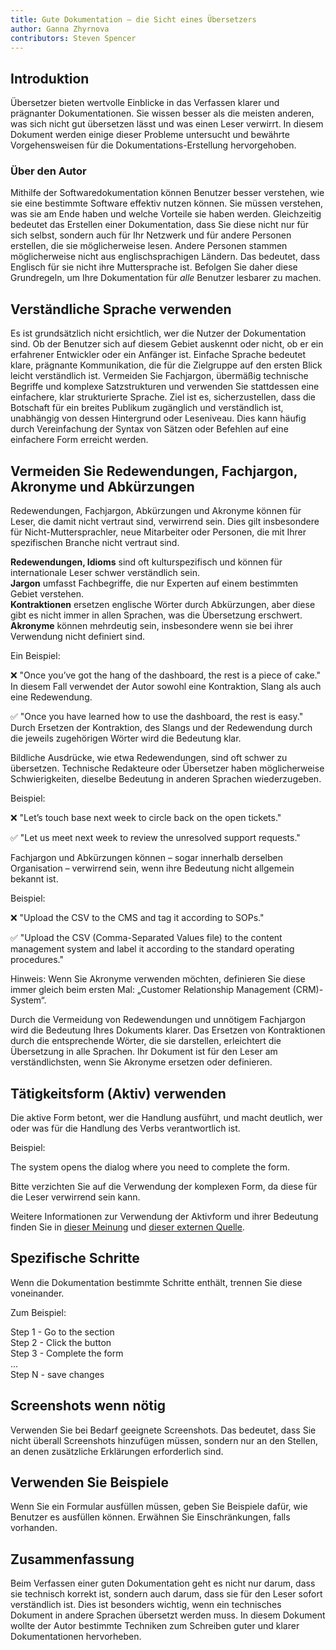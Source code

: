 ```yaml
---
title: Gute Dokumentation — die Sicht eines Übersetzers
author: Ganna Zhyrnova
contributors: Steven Spencer
---
```


## Introduktion

Übersetzer bieten wertvolle Einblicke in das Verfassen klarer und prägnanter Dokumentationen. Sie wissen besser als die meisten anderen, was sich nicht gut übersetzen lässt und was einen Leser verwirrt. In diesem Dokument werden einige dieser Probleme untersucht und bewährte Vorgehensweisen für die Dokumentations-Erstellung hervorgehoben.

### Über den Autor

Mithilfe der Softwaredokumentation können Benutzer besser verstehen, wie sie eine bestimmte Software effektiv nutzen können. Sie müssen verstehen, was sie am Ende haben und welche Vorteile sie haben werden. Gleichzeitig bedeutet das Erstellen einer Dokumentation, dass Sie diese nicht nur für sich selbst, sondern auch für Ihr Netzwerk und für andere Personen erstellen, die sie möglicherweise lesen. Andere Personen stammen möglicherweise nicht aus englischsprachigen Ländern. Das bedeutet, dass Englisch für sie nicht ihre Muttersprache ist. Befolgen Sie daher diese Grundregeln, um Ihre Dokumentation für _alle_ Benutzer lesbarer zu machen.

## Verständliche Sprache verwenden

Es ist grundsätzlich nicht ersichtlich, wer die Nutzer der Dokumentation sind. Ob der Benutzer sich auf diesem Gebiet auskennt oder nicht, ob er ein erfahrener Entwickler oder ein Anfänger ist. Einfache Sprache bedeutet klare, prägnante Kommunikation, die für die Zielgruppe auf den ersten Blick leicht verständlich ist. Vermeiden Sie Fachjargon, übermäßig technische Begriffe und komplexe Satzstrukturen und verwenden Sie stattdessen eine einfachere, klar strukturierte Sprache. Ziel ist es, sicherzustellen, dass die Botschaft für ein breites Publikum zugänglich und verständlich ist, unabhängig von dessen Hintergrund oder Leseniveau. Dies kann häufig durch Vereinfachung der Syntax von Sätzen oder Befehlen auf eine einfachere Form erreicht werden.

## Vermeiden Sie Redewendungen, Fachjargon, Akronyme und Abkürzungen

Redewendungen, Fachjargon, Abkürzungen und Akronyme können für Leser, die damit nicht vertraut sind, verwirrend sein. Dies gilt insbesondere für Nicht-Muttersprachler, neue Mitarbeiter oder Personen, die mit Ihrer spezifischen Branche nicht vertraut sind.

**Redewendungen, Idioms** sind oft kulturspezifisch und können für internationale Leser schwer verständlich sein.\
**Jargon** umfasst Fachbegriffe, die nur Experten auf einem bestimmten Gebiet verstehen.\
**Kontraktionen** ersetzen englische Wörter durch Abkürzungen, aber diese gibt es nicht immer in allen Sprachen, was die Übersetzung erschwert.\
**Akronyme** können mehrdeutig sein, insbesondere wenn sie bei ihrer Verwendung nicht definiert sind.

Ein Beispiel:

❌ "Once you’ve got the hang of the dashboard, the rest is a piece of cake." In diesem Fall verwendet der Autor sowohl eine Kontraktion, Slang als auch eine Redewendung.

✅ "Once you have learned how to use the dashboard, the rest is easy." Durch Ersetzen der Kontraktion, des Slangs und der Redewendung durch die jeweils zugehörigen Wörter wird die Bedeutung klar.

Bildliche Ausdrücke, wie etwa Redewendungen, sind oft schwer zu übersetzen. Technische Redakteure oder Übersetzer haben möglicherweise Schwierigkeiten, dieselbe Bedeutung in anderen Sprachen wiederzugeben.

Beispiel:

❌ "Let’s touch base next week to circle back on the open tickets."

✅ "Let us meet next week to review the unresolved support requests."

Fachjargon und Abkürzungen können – sogar innerhalb derselben Organisation – verwirrend sein, wenn ihre Bedeutung nicht allgemein bekannt ist.

Beispiel:

❌ "Upload the CSV to the CMS and tag it according to SOPs."

✅ "Upload the CSV (Comma-Separated Values file) to the content management system and label it according to the standard operating procedures."

Hinweis: Wenn Sie Akronyme verwenden möchten, definieren Sie diese immer gleich beim ersten Mal: „Customer Relationship Management (CRM)-System“.

Durch die Vermeidung von Redewendungen und unnötigem Fachjargon wird die Bedeutung Ihres Dokuments klarer. Das Ersetzen von Kontraktionen durch die entsprechende Wörter, die sie darstellen, erleichtert die Übersetzung in alle Sprachen. Ihr Dokument ist für den Leser am verständlichsten, wenn Sie Akronyme ersetzen oder definieren.

## Tätigkeitsform (Aktiv) verwenden

Die aktive Form betont, wer die Handlung ausführt, und macht deutlich, wer oder was für die Handlung des Verbs verantwortlich ist.

Beispiel:

The system opens the dialog where you need to complete the form.

Bitte verzichten Sie auf die Verwendung der komplexen Form, da diese für die Leser verwirrend sein kann.

Weitere Informationen zur Verwendung der Aktivform und ihrer Bedeutung finden Sie in [dieser Meinung](active_voice.md) und [dieser externen Quelle](https://developers.google.com/tech-writing/one/active-voice).

## Spezifische Schritte

Wenn die Dokumentation bestimmte Schritte enthält, trennen Sie diese voneinander.

Zum Beispiel:

Step 1 - Go to the section\
Step 2 - Click the button\
Step 3 - Complete the form\
...\
Step N - save changes

## Screenshots wenn nötig

Verwenden Sie bei Bedarf geeignete Screenshots. Das bedeutet, dass Sie nicht überall Screenshots hinzufügen müssen, sondern nur an den Stellen, an denen zusätzliche Erklärungen erforderlich sind.

## Verwenden Sie Beispiele

Wenn Sie ein Formular ausfüllen müssen, geben Sie Beispiele dafür, wie Benutzer es ausfüllen können. Erwähnen Sie Einschränkungen, falls vorhanden.

## Zusammenfassung

Beim Verfassen einer guten Dokumentation geht es nicht nur darum, dass sie technisch korrekt ist, sondern auch darum, dass sie für den Leser sofort verständlich ist. Dies ist besonders wichtig, wenn ein technisches Dokument in andere Sprachen übersetzt werden muss. In diesem Dokument wollte der Autor bestimmte Techniken zum Schreiben guter und klarer Dokumentationen hervorheben.
